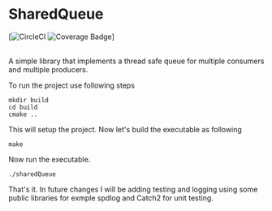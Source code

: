 
# SharedQueue
[![CircleCI](https://circleci.com/gh/RentMe2/SharedQueue.svg?style=svg)
![Coverage Badge](https://img.shields.io/endpoint?url=https://gist.githubusercontent.com/RentMe2/52019294b0eaaae8927f305e7c1b7052/raw/test.json)]
<br />
<br />


A simple library that implements a thread safe queue for multiple consumers and multiple producers.  

To run the project use following steps
```
mkdir build
cd build
cmake ..
```

This will setup the project. Now let's build the executable as following
```
make 
```

Now run the executable. 
```
./sharedQueue
```

That's it. In future changes I will be adding testing and logging using some public libraries
for exmple spdlog and Catch2 for unit testing.



